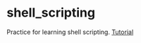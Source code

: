 # shell_scripting
Practice for learning shell scripting. [Tutorial](https://www.shellscript.sh/first.html)
